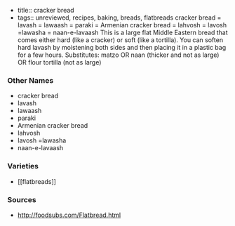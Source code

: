 - title:: cracker bread
- tags:: unreviewed, recipes, baking, breads, flatbreads
cracker bread = lavash = lawaash = paraki = Armenian cracker bread = lahvosh = lavosh =lawasha = naan-e-lavaash This is a large flat Middle Eastern bread that comes either hard (like a cracker) or soft (like a tortilla). You can soften hard lavash by moistening both sides and then placing it in a plastic bag for a few hours. Substitutes: matzo OR naan (thicker and not as large) OR flour tortilla (not as large)

### Other Names

* cracker bread
* lavash
* lawaash
* paraki
* Armenian cracker bread
* lahvosh
* lavosh =lawasha
* naan-e-lavaash

### Varieties

* [[flatbreads]]

### Sources
* http://foodsubs.com/Flatbread.html
